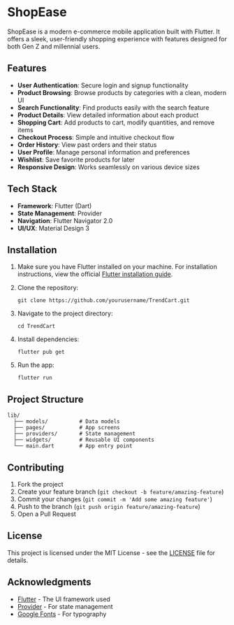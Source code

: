 # ShopEase

ShopEase is a modern e-commerce mobile application built with Flutter. It offers a sleek, user-friendly shopping experience with features designed for both Gen Z and millennial users.


## Features

- **User Authentication**: Secure login and signup functionality
- **Product Browsing**: Browse products by categories with a clean, modern UI
- **Search Functionality**: Find products easily with the search feature
- **Product Details**: View detailed information about each product
- **Shopping Cart**: Add products to cart, modify quantities, and remove items
- **Checkout Process**: Simple and intuitive checkout flow
- **Order History**: View past orders and their status
- **User Profile**: Manage personal information and preferences
- **Wishlist**: Save favorite products for later
- **Responsive Design**: Works seamlessly on various device sizes

## Tech Stack

- **Framework**: Flutter (Dart)
- **State Management**: Provider
- **Navigation**: Flutter Navigator 2.0
- **UI/UX**: Material Design 3

## Installation

1. Make sure you have Flutter installed on your machine. For installation instructions, view the official [Flutter installation guide](https://flutter.dev/docs/get-started/install).

2. Clone the repository:
   ```
   git clone https://github.com/yourusername/TrendCart.git
   ```

3. Navigate to the project directory:
   ```
   cd TrendCart
   ```

4. Install dependencies:
   ```
   flutter pub get
   ```

5. Run the app:
   ```
   flutter run
   ```

## Project Structure

```
lib/
  ├── models/          # Data models
  ├── pages/           # App screens
  ├── providers/       # State management
  ├── widgets/         # Reusable UI components
  └── main.dart        # App entry point
```



## Contributing

1. Fork the project
2. Create your feature branch (`git checkout -b feature/amazing-feature`)
3. Commit your changes (`git commit -m 'Add some amazing feature'`)
4. Push to the branch (`git push origin feature/amazing-feature`)
5. Open a Pull Request

## License

This project is licensed under the MIT License - see the [LICENSE](LICENSE) file for details.

## Acknowledgments

- [Flutter](https://flutter.dev/) - The UI framework used
- [Provider](https://pub.dev/packages/provider) - For state management
- [Google Fonts](https://pub.dev/packages/google_fonts) - For typography

